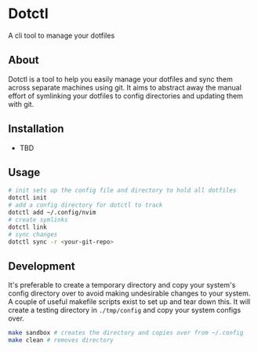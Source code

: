 # Dotctl

A cli tool to manage your dotfiles
## About
Dotctl is a tool to help you easily manage your dotfiles and sync them across separate machines using
git. It aims to abstract away the manual effort of symlinking your dotfiles to config directories and
updating them with git.

## Installation
- TBD

## Usage

```bash
# init sets up the config file and directory to hold all dotfiles
dotctl init
# add a config directory for dotctl to track
dotctl add ~/.config/nvim
# create symlinks
dotctl link
# sync changes
dotctl sync -r <your-git-repo>
```

## Development
It's preferable to create a temporary directory and copy your system's config
directory over to avoid making undesirable changes to your system.
A couple of useful makefile scripts exist to set up and tear down this.
It will create a testing directory in `./tmp/config` and copy your system configs
over.

```bash
make sandbox # creates the directory and copies over from ~/.config
make clean # removes directory
```


